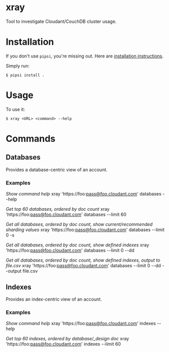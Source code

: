 # xray

Tool to investigate Cloudant/CouchDB cluster usage.


# Installation

If you don't use `pipsi`, you're missing out.
Here are [installation instructions](https://github.com/mitsuhiko/pipsi#readme).

Simply run:

    $ pipsi install .


# Usage

To use it:

    $ xray <URL> <command> --help


# Commands

## Databases

Provides a database-centric view of an account.

### Examples

*Show command help*
xray 'https://foo:pass@foo.cloudant.com' databases --help

*Get top 60 databases, ordered by doc count*
xray 'https://foo:pass@foo.cloudant.com' databases --limit 60

*Get all databases, ordered by doc count, show current/recommended sharding values*
xray 'https://foo:pass@foo.cloudant.com' databases --limit 0 -s

*Get all databases, ordered by doc count, show defined indexes*
xray 'https://foo:pass@foo.cloudant.com' databases --limit 0 --dd

*Get all databases, ordered by doc count, show defined indexes, output to file.csv*
xray 'https://foo:pass@foo.cloudant.com' databases --limit 0 --dd --output file.csv


## Indexes

Provides an index-centric view of an account.

### Examples

*Show command help*
xray 'https://foo:pass@foo.cloudant.com' indexes --help

*Get top 60 indexes, ordered by database/_design doc*
xray 'https://foo:pass@foo.cloudant.com' indexes --limit 60

